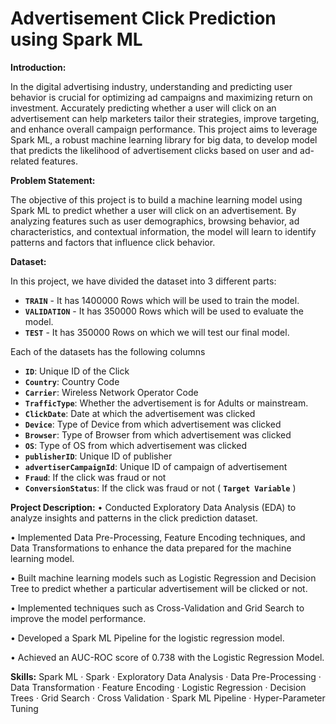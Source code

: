 # Advertisement Click Prediction using Spark ML

**Introduction:**

In the digital advertising industry, understanding and predicting user behavior is crucial for optimizing ad campaigns and maximizing return on investment. Accurately predicting whether a user will click on an advertisement can help marketers tailor their strategies, improve targeting, and enhance overall campaign performance. This project aims to leverage Spark ML, a robust machine learning library for big data, to develop model that predicts the likelihood of advertisement clicks based on user and ad-related features.

**Problem Statement:**

The objective of this project is to build a machine learning model using Spark ML to predict whether a user will click on an advertisement. By analyzing features such as user demographics, browsing behavior, ad characteristics, and contextual information, the model will learn to identify patterns and factors that influence click behavior.

**Dataset:**

In this project, we have divided the dataset into 3 different parts:
   * **`TRAIN`** - It has 1400000 Rows which will be used to train the model.
   * **`VALIDATION`** - It has 350000 Rows which will be used to evaluate the model.
   * **`TEST`** - It has 350000 Rows on which we will test our final model.

   Each of the datasets has the following columns

 * **`ID`**:   Unique ID of the Click
 * **`Country`**:   Country Code
 * **`Carrier`**:   Wireless Network Operator Code
 * **`TrafficType`**:  Whether the advertisement is for Adults or mainstream.
 * **`ClickDate`**:  Date at which the advertisement was clicked
 * **`Device`**:  Type of Device from which advertisement was clicked
 * **`Browser`**:  Type of Browser from which advertisement was clicked
 * **`OS`**:  Type of OS from which advertisement was clicked
 * **`publisherID`**:  Unique ID of publisher
 * **`advertiserCampaignId`**: Unique ID of campaign of advertisement
 * **`Fraud`**:  If the click was fraud or not
 * **`ConversionStatus`**:  If the click was fraud or not  ( **`Target Variable`** )

**Project Description:**
• Conducted Exploratory Data Analysis (EDA) to analyze insights and patterns in the click prediction dataset.

• Implemented Data Pre-Processing, Feature Encoding techniques, and Data Transformations to enhance the data prepared for the machine learning model.

• Built machine learning models such as Logistic Regression and Decision Tree to predict whether a particular advertisement will be clicked or not.

• Implemented techniques such as Cross-Validation and Grid Search to improve the model performance.

• Developed a Spark ML Pipeline for the logistic regression model.

• Achieved an AUC-ROC score of 0.738 with the Logistic Regression Model.

**Skills:** Spark ML · Spark · Exploratory Data Analysis · Data Pre-Processing · Data Transformation · Feature Encoding · Logistic Regression · Decision Trees · Grid Search · Cross Validation · Spark ML Pipeline · Hyper-Parameter Tuning 
